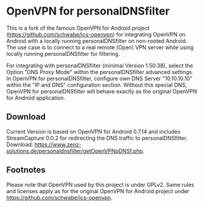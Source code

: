 OpenVPN for personalDNSfilter
=============
This is a fork of the famous OpenVPN for Android project (https://github.com/schwabe/ics-openvpn) for integrating OpenVPN on Android with a locally running personalDNSfilter on non-rooted Android.
The use case is to connect to a real remote (Open) VPN server while using locally running personalDNSfilter for filtering.

For integrating with personalDNSfilter (minimal Version 1.50.38), select the Option "DNS Proxy Mode" within the personalDNSfilter advanced settings. In OpenVPN for personalDNSfilter, configure own DNS Server "10.10.10.10" within the "IP and DNS" configuration section. Without this special DNS, OpenVPN for personalDNSfilter will behave exactly as the original OpenVPN for Android application.

Download
--------
Current Version is based on OpenVPN for Android 0.7.14 and includes StreamCapture 0.0.2 for redirecting the DNS traffic to personalDNSfilter.
Download: https://www.zenz-solutions.de/personaldnsfilter/getOpenVPNpDNSf.php.

Footnotes
-----------
Please note that OpenVPN used by this project is under GPLv2. 
Same rules and licenses apply as for the original OpenVPN for Android project under https://github.com/schwabe/ics-openvpn.
